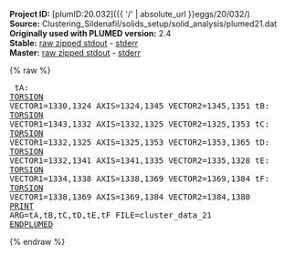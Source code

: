 **Project ID:** [plumID:20.032]({{ '/' | absolute_url }}eggs/20/032/)  
**Source:** Clustering_Sildenafil/solids_setup/solid_analysis/plumed21.dat  
**Originally used with PLUMED version:** 2.4  
**Stable:** [raw zipped stdout](plumed21.dat.plumed.stdout.txt.zip) - [stderr](plumed21.dat.plumed.stderr)  
**Master:** [raw zipped stdout](plumed21.dat.plumed_master.stdout.txt.zip) - [stderr](plumed21.dat.plumed_master.stderr)  

{% raw %}<pre>
tA: <a href="https://plumed.github.io/doc-master/user-doc/html/_t_o_r_s_i_o_n.html">TORSION</a> VECTOR1=1330,1324 AXIS=1324,1345 VECTOR2=1345,1351
tB: <a href="https://plumed.github.io/doc-master/user-doc/html/_t_o_r_s_i_o_n.html">TORSION</a> VECTOR1=1343,1332 AXIS=1332,1325 VECTOR2=1325,1353
tC: <a href="https://plumed.github.io/doc-master/user-doc/html/_t_o_r_s_i_o_n.html">TORSION</a> VECTOR1=1332,1325 AXIS=1325,1353 VECTOR2=1353,1365
tD: <a href="https://plumed.github.io/doc-master/user-doc/html/_t_o_r_s_i_o_n.html">TORSION</a> VECTOR1=1332,1341 AXIS=1341,1335 VECTOR2=1335,1328
tE: <a href="https://plumed.github.io/doc-master/user-doc/html/_t_o_r_s_i_o_n.html">TORSION</a> VECTOR1=1334,1338 AXIS=1338,1369 VECTOR2=1369,1384
tF: <a href="https://plumed.github.io/doc-master/user-doc/html/_t_o_r_s_i_o_n.html">TORSION</a> VECTOR1=1338,1369 AXIS=1369,1384 VECTOR2=1384,1380
<a href="https://plumed.github.io/doc-master/user-doc/html/_p_r_i_n_t.html">PRINT</a> ARG=tA,tB,tC,tD,tE,tF FILE=cluster_data_21
<a href="https://plumed.github.io/doc-master/user-doc/html/_e_n_d_p_l_u_m_e_d.html">ENDPLUMED</a>
</pre>{% endraw %}
